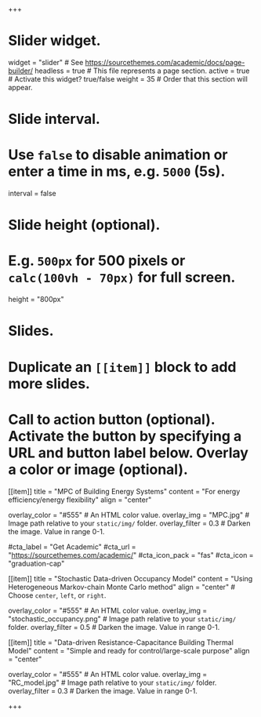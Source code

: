 +++
# Slider widget.
widget = "slider"  # See https://sourcethemes.com/academic/docs/page-builder/
headless = true  # This file represents a page section.
active = true  # Activate this widget? true/false
weight = 35  # Order that this section will appear.

# Slide interval.
# Use `false` to disable animation or enter a time in ms, e.g. `5000` (5s).
interval = false

# Slide height (optional).
# E.g. `500px` for 500 pixels or `calc(100vh - 70px)` for full screen.
height = "800px"

# Slides.
# Duplicate an `[[item]]` block to add more slides.

# Call to action button (optional). Activate the button by specifying a URL and button label below. Overlay a color or image (optional).

[[item]]
  title = "MPC of Building Energy Systems"
  content = "For energy efficiency/energy flexibility"
  align = "center"

  overlay_color = "#555"  # An HTML color value.
  overlay_img = "MPC.jpg"  # Image path relative to your `static/img/` folder.
  overlay_filter = 0.3  # Darken the image. Value in range 0-1.

  #cta_label = "Get Academic"
  #cta_url = "https://sourcethemes.com/academic/"
  #cta_icon_pack = "fas"
  #cta_icon = "graduation-cap"



[[item]]
  title = "Stochastic Data-driven Occupancy Model"
  content = "Using Heterogeneous Markov-chain Monte Carlo method"
  align = "center"  # Choose `center`, `left`, or `right`.

  overlay_color = "#555"  # An HTML color value.
  overlay_img = "stochastic_occupancy.png"  # Image path relative to your `static/img/` folder.
  overlay_filter = 0.5  # Darken the image. Value in range 0-1.



[[item]]
  title = "Data-driven Resistance-Capacitance Building Thermal Model"
  content = "Simple and ready for control/large-scale purpose"
  align = "center"

  overlay_color = "#555"  # An HTML color value.
  overlay_img = "RC_model.jpg"  # Image path relative to your `static/img/` folder.
  overlay_filter = 0.3  # Darken the image. Value in range 0-1.

+++
